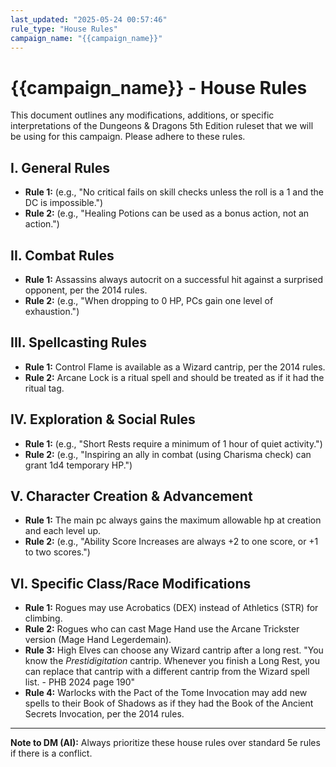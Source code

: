 ```yaml
---
last_updated: "2025-05-24 00:57:46"
rule_type: "House Rules"
campaign_name: "{{campaign_name}}"
---
```

# {{campaign_name}} - House Rules

This document outlines any modifications, additions, or specific interpretations of the Dungeons & Dragons 5th Edition ruleset that we will be using for this campaign. Please adhere to these rules.

## I. General Rules
* **Rule 1:** (e.g., "No critical fails on skill checks unless the roll is a 1 and the DC is impossible.")
* **Rule 2:** (e.g., "Healing Potions can be used as a bonus action, not an action.")

## II. Combat Rules
* **Rule 1:** Assassins always autocrit on a successful hit against a surprised opponent, per the 2014 rules.
* **Rule 2:** (e.g., "When dropping to 0 HP, PCs gain one level of exhaustion.")

## III. Spellcasting Rules
* **Rule 1:** Control Flame is available as a Wizard cantrip, per the 2014 rules.
* **Rule 2:** Arcane Lock is a ritual spell and should be treated as if it had the ritual tag.

## IV. Exploration & Social Rules
* **Rule 1:** (e.g., "Short Rests require a minimum of 1 hour of quiet activity.")
* **Rule 2:** (e.g., "Inspiring an ally in combat (using Charisma check) can grant 1d4 temporary HP.")

## V. Character Creation & Advancement
* **Rule 1:** The main pc always gains the maximum allowable hp at creation and each level up.
* **Rule 2:** (e.g., "Ability Score Increases are always +2 to one score, or +1 to two scores.")

## VI. Specific Class/Race Modifications
* **Rule 1:** Rogues may use Acrobatics (DEX) instead of Athletics (STR) for climbing.
* **Rule 2:** Rogues who can cast Mage Hand use the Arcane Trickster version (Mage Hand Legerdemain).
* **Rule 3:** High Elves can choose any Wizard cantrip after a long rest. "You know the _Prestidigitation_ cantrip. Whenever you finish a Long Rest, you can replace that cantrip with a different cantrip from the Wizard spell list. - PHB 2024 page 190"
* **Rule 4:** Warlocks with the Pact of the Tome Invocation may add new spells to their Book of Shadows as if they had the Book of the Ancient Secrets Invocation, per the 2014 rules.

---
**Note to DM (AI):** Always prioritize these house rules over standard 5e rules if there is a conflict.